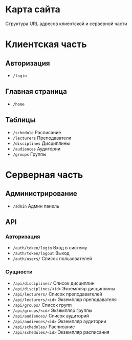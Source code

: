 # Карта сайта
Структура URL адресов клиентской и серверной части 

# Клиентская часть

## Авторизация

* `/login` 

## Главная страница

* `/home` 

## Таблицы

* `/schedule` Расписание
* `/lecturers` Преподаватели
* `/disciplines` Дисциплины
* `/audiences` Аудитории
* `/groups` Группы


# Серверная часть

## Администрирование
* `/admin` Админ панель

## API
### Авторизация
* `/auth/token/login` Вход в систему
* `/auth/token/logout` Выход
* `/auth/users/` Список пользователей
### Сущности
* `/api/disciplines/` Список дисциплин
* `/api/disciplines/<id>` Экземпляр дисциплины
* `/api/lecturers/` Список преподавателей
* `/api/lecturers/<id>` Экземпляр преподавателя
* `/api/groups/` Список групп
* `/api/groups/<id>` Экземпляр группы
* `/api/audiences/` Список аудиторий 
* `/api/audiences/<id>` Экземпляр аудитории
* `/api/schedules/` Расписание
* `/api/schedules/<id>` Экземпляр расписания